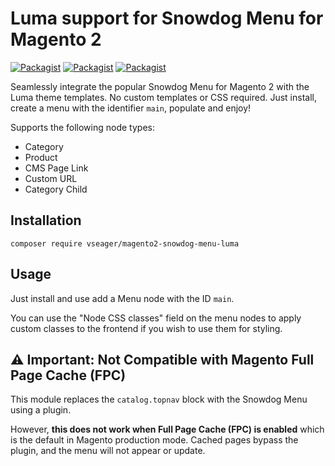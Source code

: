 # Luma support for Snowdog Menu for Magento 2

[![Packagist](https://img.shields.io/packagist/v/vseager/magento2-snowdog-menu-luma?style=for-the-badge)](https://packagist.org/packages/vseager/magento2-snowdog-menu-luma)
[![Packagist](https://img.shields.io/packagist/dt/vseager/magento2-snowdog-menu-luma?style=for-the-badge)](https://packagist.org/packages/vseager/magento2-snowdog-menu-luma)
[![Packagist](https://img.shields.io/packagist/dm/vseager/magento2-snowdog-menu-luma?style=for-the-badge)](https://packagist.org/packages/vseager/magento2-snowdog-menu-luma)


Seamlessly integrate the popular Snowdog Menu for Magento 2 with the Luma theme templates. No custom templates or CSS required. Just install, create a menu with the identifier `main`, populate and enjoy!

Supports the following node types:

* Category
* Product
* CMS Page Link
* Custom URL
* Category Child

## Installation

```
composer require vseager/magento2-snowdog-menu-luma
```

## Usage

Just install and use add a Menu node with the ID `main`.

You can use the "Node CSS classes" field on the menu nodes to apply custom classes to the frontend if you wish to use them for styling.

## ⚠️ Important: Not Compatible with Magento Full Page Cache (FPC)

This module replaces the `catalog.topnav` block with the Snowdog Menu using a plugin.

However, **this does not work when Full Page Cache (FPC) is enabled** which is the default in Magento production mode. Cached pages bypass the plugin, and the menu will not appear or update.
